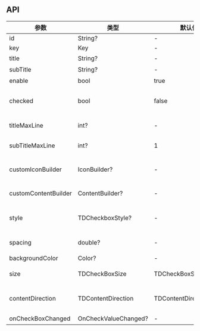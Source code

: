 ## API

| 参数 | 类型 | 默认值 | 说明 |
| --- | --- | --- | --- |
| id | String? | - | id |
| key | Key | - |  |
| title | String? | - | 文本 |
| subTitle | String? | - | 辅助文字 |
| enable | bool | true | 不可用 |
| checked | bool | false | 选中状态。默认为`false` |
| titleMaxLine | int? | - | 标题的行数 |
| subTitleMaxLine | int? | 1 | 辅助文字的行数 |
| customIconBuilder | IconBuilder? | - | 自定义Checkbox显示样式 |
| customContentBuilder | ContentBuilder? | - | 完全自定义内容 |
| style | TDCheckboxStyle? | - | 复选框样式：圆形或方形 |
| spacing | double? | - | icon和文字的距离 |
| backgroundColor | Color? | - | 背景颜色 |
| size | TDCheckBoxSize | TDCheckBoxSize.small | 复选框大小 |
| contentDirection | TDContentDirection | TDContentDirection.right | 文字相对icon的方位 |
| onCheckBoxChanged | OnCheckValueChanged? | - | 切换监听 |
